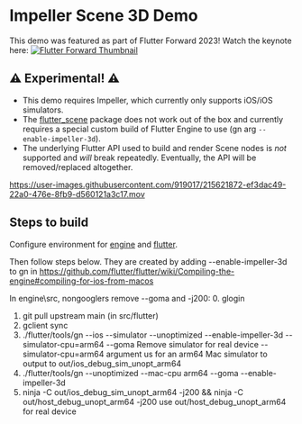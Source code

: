 # Impeller Scene 3D Demo

This demo was featured as part of Flutter Forward 2023! Watch the keynote here:
[![Flutter Forward Thumbnail](https://img.youtube.com/vi/zKQYGKAe5W8/0.jpg)](https://www.youtube.com/watch?v=zKQYGKAe5W8&t=7074s "Flutter Forward 2023")

## ⚠️ Experimental! ⚠️

* This demo requires Impeller, which currently only supports iOS/iOS simulators.
* The [flutter_scene](https://pub.dev/packages/flutter_scene) package does not work out of the box and currently requires a special custom build of Flutter Engine to use (gn arg `--enable-impeller-3d`).
* The underlying Flutter API used to build and render Scene nodes is _not_ supported and _will_ break repeatedly. Eventually, the API will be removed/replaced altogether.

https://user-images.githubusercontent.com/919017/215621872-ef3dac49-22a0-476e-8fb9-d560121a3c17.mov

## Steps to build

Configure environment for [engine](https://github.com/flutter/flutter/wiki/Setting-up-the-Engine-development-environment) and [flutter](https://github.com/flutter/flutter).

Then follow steps below.
They are created by adding --enable-impeller-3d to gn in  https://github.com/flutter/flutter/wiki/Compiling-the-engine#compiling-for-ios-from-macos


In engine\src, nongooglers remove --goma and -j200:
0. glogin
1. git pull upstream main (in src/flutter)
2. gclient sync
3. ./flutter/tools/gn --ios --simulator --unoptimized --enable-impeller-3d --simulator-cpu=arm64 --goma
    Remove simulator for real device
    --simulator-cpu=arm64 argument us for an arm64 Mac simulator to output to out/ios_debug_sim_unopt_arm64
4. ./flutter/tools/gn --unoptimized --mac-cpu arm64 --goma --enable-impeller-3d
5. ninja -C out/ios_debug_sim_unopt_arm64 -j200 && ninja -C out/host_debug_unopt_arm64 -j200
   use out/host_debug_unopt_arm64  for real device



